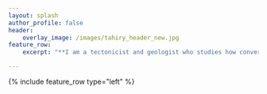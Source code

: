 ```yaml
---
layout: splash
author_profile: false
header:
    overlay_image: /images/tahiry_header_new.jpg
feature_row:
    excerpt: "**I am a tectonicist and geologist who studies how convergent margin processes build and deform the Earth's lithosphere.** I combine traditional field-based structural geology with geochronology, geochemistry, and numerical modeling to delineate geologic histories and better understand tectonic processes that have operated throughout Earth history. I am also deeply interested in the intersection of geology and the humanities, in particular how we use our understanding of landscapes and deep time to construct our identity as a species. <br><br> I am currently a PhD candidate in the Department of Earth and Planetary Sciences at UC Davis.<br><br> Contact me at [davasey@ucdavis.edu](mailto:davasey@ucdavis.edu)"

---
```

{% include feature_row type="left" %}

